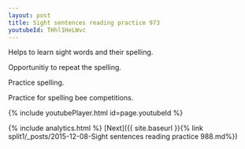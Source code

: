 ```yaml
---
layout: post
title: Sight sentences reading practice 973
youtubeId: THhl1HeLWvc
---
```

 
 
Helps to learn sight words and their spelling.

Opportunitiy to repeat the spelling. 

Practice spelling. 
 
Practice for spelling bee competitions. 
 
{% include youtubePlayer.html id=page.youtubeId %}
 
 
{% include analytics.html %} 
[Next]({{ site.baseurl }}{% link  split1/_posts/2015-12-08-Sight sentences reading practice 988.md%})
 
